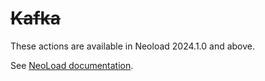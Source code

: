 # ~~Kafka~~

These actions are available in Neoload 2024.1.0 and above.

See [NeoLoad documentation](https://documentation.tricentis.com/neoload/2024.1/en/content/reference_guide/kafka.htm).
